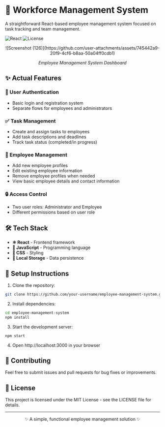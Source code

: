 # 👥 Workforce Management System

A straightforward React-based employee management system focused on task tracking and team management.

![React](https://img.shields.io/badge/React-Latest-61dafb.svg)
![License](https://img.shields.io/badge/license-MIT-green.svg)

<div align="center">
 ![Screenshot (126)](https://github.com/user-attachments/assets/745442a9-20f9-4cf6-b8aa-50a04ff0cdb1)
  <p><em>Employee Management System Dashboard</em></p>
</div>

## ✨ Actual Features

### 🔐 User Authentication
- Basic login and registration system
- Separate flows for employees and administrators

### ✅ Task Management
- Create and assign tasks to employees
- Add task descriptions and deadlines
- Track task status (completed/in progress)

### 👤 Employee Management
- Add new employee profiles
- Edit existing employee information
- Remove employee profiles when needed
- View basic employee details and contact information

### 🔒 Access Control
- Two user roles: Administrator and Employee
- Different permissions based on user role

## 🛠️ Tech Stack

- **⚛️ React** - Frontend framework
- **📜 JavaScript** - Programming language
- **🎨 CSS** - Styling
- **💾 Local Storage** - Data persistence

## 🚀 Setup Instructions

1. Clone the repository:
```bash
git clone https://github.com/your-username/employee-management-system.git
```

2. Install dependencies:
```bash
cd employee-management-system
npm install
```

3. Start the development server:
```bash
npm start
```

4. Open http://localhost:3000 in your browser

## 🤝 Contributing

Feel free to submit issues and pull requests for bug fixes or improvements.

## 📄 License

This project is licensed under the MIT License - see the LICENSE file for details.

---

<div align="center">
✨ A simple, functional employee management solution ✨
</div>
